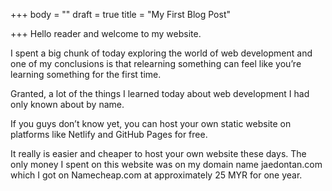 +++
body = ""
draft = true
title = "My First Blog Post"

+++
Hello reader and welcome to my website.

I spent a big chunk of today exploring the world of web development and one of my conclusions is that relearning something can feel like you’re learning something for the first time.

Granted, a lot of the things I learned today about web development I had only known about by name.

If you guys don’t know yet, you can host your own static website on platforms like Netlify and GitHub Pages for free.

It really is easier and cheaper to host your own website these days. The only money I spent on this website was on my domain name jaedontan.com which I got on Namecheap.com at approximately 25 MYR for one year.
